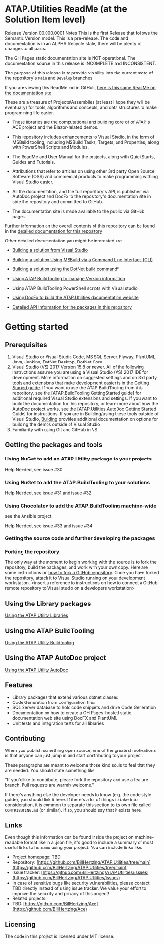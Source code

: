 # ATAP.Utilities ReadMe (at the Solution Item level)

Release Version 00.000.0001 Notes
This is the first Release that follows the Semantic Version model. This is a pre-release. The code and documentation is in an ALPHA lifecycle state, there will be plenty of changes to all parts.

The GH Pages static documentation site is NOT operational. The documentation source in this release is INCOMPLETE and INCONSISTENT.

The purpose of this release is to provide visibility into the current state of the repository's `Main` and `Develop` branches

If you are viewing this ReadMe.md in GitHub, [here is this same ReadMe on the documentation site]()

These are a treasure of Projects/Assemblies (at least I hope they will be eventually) for tools, algorithms and concepts, and data structures to make programming life easier.

- These libraries are the computational and building core of of ATAP's ACE project and the Blazor-related demos.

- This repository includes enhancements to Visual Studio, in the form of MSBuild tooling, including MSBuild Tasks, Targets, and Properties, along with PowerShell Scripts and Modules.

- The ReadMe and User Manual for the projects, along with QuickStarts, Guides and Tutorials.

- Attributions that refer to articles on using other 3rd party Open Source Software (OSS) and commercial products to make programming withing Visual Studio easier.

- All the documentation, and the full repository's API, is published via AutoDoc project and DocFx to the repository's documentation site in side the repository and committed to GitHub.

- The documentation site is made available to the public via GitHub pages.

Further information on the overall contents of this repository can be found in the [detailed documentation for this repository](./SolutionDocumentation/ReadMe.html)

Other detailed documentation you might be interested are

- [Building a solution from Visual Studio]()

- [Building a solution Using MSBuild via a Command Line Interface (CLI)]()

- [Building a solution using the DotNet build command]()\* []()

- [Using ATAP BuildTooling to manage Version information]()

- [Using ATAP BuildTooling PowerShell scripts with Visual studio]()

- [Using DocFx to build the ATAP.Utilities documentation website]()

- [Detailed API Information for the packages in this repository](./API/ReadMe.html)

# Getting started

## Prerequisites

1. Visual Studio or Visual Studio Code, MS SQL Server, Flyway, PlantUML, Java, Jenkins, DotNet Desktop, DotNet Core
1. Visual Studio (VS) 2017 Version 15.8 or newer. All of the following instructions assume you are using a Visual Studio (VS) 2017 IDE for development. More information on suggested settings and on 3rd party tools and extensions that make development easier is in the [Getting Started guide](./SolutionDocumentation/gettingStarted.html). If you want to use the ATAP BuildTooling from this repository, see the [ATAP.BuildTooling GettingStarted guide] for additional required Visual Studio extensions and settings. If you want to build the documentation for this repository, or learn more about how the AutoDoc project works, see the [ATAP.Utilities.AutoDoc Getting Started Guide] for instructions. If you are in Building/using these tools outside of Visual Studio, [Building](./SolutionDocumentation/ReadMe.html#Building) provides additional documentation on options for building the demos outside of Visual Studio
1. Familiarity with using Git and GitHub in VS.

## Getting the packages and tools

### Using NuGet to add an ATAP.Utility package to your projects

Help Needed, see issue #30

### Using NuGet to add the ATAP.BuildTooling to your solutions

Help Needed, see issue #31 and issue #32

### Using Chocolatey to add the ATAP.BuildTooling machine-wide

see the Ansible project.

Help Needed, see issue #33 and issue #34

### Getting the source code and further developing the packages

### Forking the repository

The only way at the moment to begin working with the source is to fork the repository, build the packages, and work with your own copy. Here are some instructions on [how to fork a GitHub repository](https://help.github.com/articles/fork-a-repo/).
Once you have forked the repository, attach it to Visual Studio running on your development workstation.
\<insert a reference to instructions on how to connect a GitHub remote repository to Visual studio on a developers workstation>

## Using the Library packages

[Using the ATAP Utility Libraries](./SolutionDocumentation/GettingStarted.html#UsingLibraries)

## Using the ATAP BuildTooling

[Using the ATAP Utility Buildtooling](./SolutionDocumentation/GettingStarted.html#UsingBuildTooling)

## Using the ATAP AutoDoc project

[Using the ATAP Utility AutoDoc](./SolutionDocumentation/GettingStarted.html#UsingAutoDoc)

## Features

- Library packages that extend various dotnet classes
- Code Generation from configuration files
- SQL Server database to hold code snippets and drive Code Generation
- Documentation on how to create a GH Pages-hosted static documentation web site using DocFX and PlantUML
- Unit tests and integration tests for all libraries

## Contributing

When you publish something open source, one of the greatest motivations is that
anyone can just jump in and start contributing to your project.

These paragraphs are meant to welcome those kind souls to feel that they are
needed. You should state something like:

"If you'd like to contribute, please fork the repository and use a feature
branch. Pull requests are warmly welcome."

If there's anything else the developer needs to know (e.g. the code style
guide), you should link it here. If there's a lot of things to take into
consideration, it is common to separate this section to its own file called
`CONTRIBUTING.md` (or similar). If so, you should say that it exists here.

## Links

Even though this information can be found inside the project on machine-readable
format like in a .json file, it's good to include a summary of most useful
links to humans using your project. You can include links like:

- Project homepage: TBD
- Repository: [https://github.com/BillHertzing/ATAP.Utilities/tree/main](https://github.com/BillHertzing/ATAP.Utilities/tree/main)
- Issue tracker: [https://github.com/BillHertzing/ATAP.Utilities/issues](https://github.com/BillHertzing/ATAP.Utilities/issues)
- In case of sensitive bugs like security vulnerabilities, please contact
  TBD directly instead of using issue tracker. We value your effort
  to improve the security and privacy of this project!
- Related projects:
- TBD: [https://github.com/BillHertzing/Ace](https://github.com/BillHertzing/Ace)

## Licensing

The code in this project is licensed under MIT license.
